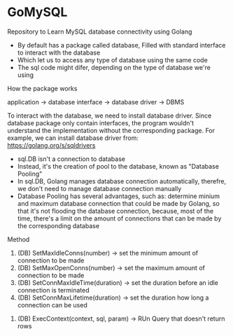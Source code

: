 # GoMySQL
Repository to Learn MySQL database connectivity using Golang
<!-- Database packages -->
- By default has a package called database, Filled with standard interface to interact with the database
- Which let us to access any type of database using the same code
- The sql code might difer, depending on the type of database we're using

How the package works

application -> database interface -> database driver -> DBMS

To interact with the database, we need to install database driver. Since database package only contain interfaces, the program wouldn't understand the implementation without the corresponding package.
For example, we can install database driver from: https://golang.org/s/sqldrivers

<!-- Database Pooling -->
- sql.DB isn't a connection to database
- Instead, it's the creation of pool to the database, known as "Database Pooling"
- In sql.DB, Golang manages database connection automatically, therefre, we don't need to manage database connection manually
- Database Pooling has several advantages, such as: determine minium and maximum database connection that could be made by Golang, so that it's not flooding the database connection, because, most of the time, there's a limit on the amount of connections that can be made by the corresponding database 

<!-- Several Settings for Database Pooling -->
Method 
1. (DB) SetMaxIdleConns(number) -> set the minimum amount of connection to be made
2. (DB) SetMaxOpenConns(number) -> set the maximum amount of connection to be made
3. (DB) SetConnMaxIdleTime(duration) -> set the duration before an idle connection is terminated
3. (DB) SetConnMaxLifetime(duration) -> set the duration how long a connection can be used

<!-- Execute SQL Query -->
1. (DB) ExecContext(context, sql, param) -> RUn Query that doesn't return rows